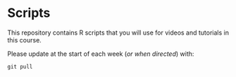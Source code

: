 # Scripts

This repository contains R scripts that you will use for videos and tutorials in this course. 

Please update at the start of each week (*or when directed*) with:

```
git pull
```

